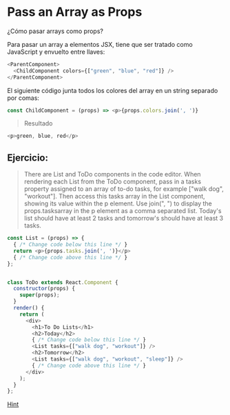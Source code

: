 # Pass an Array as Props

¿Cómo pasar arrays como props?

Para pasar un array a elementos JSX, tiene que ser tratado como JavaScript y envuelto entre llaves:

```js
<ParentComponent>
  <ChildComponent colors={["green", "blue", "red"]} />
</ParentComponent>
```

El siguiente código junta todos los colores del array en un string separado por comas:

```js
const ChildComponent = (props) => <p>{props.colors.join(', ')}
```

> Resultado
```js
<p>green, blue, red</p>
```

## Ejercicio:

> There are List and ToDo components in the code editor. When rendering each List from the ToDo component, pass in a tasks property assigned to an array of to-do tasks, for example ["walk dog", "workout"]. Then access this tasks array in the List component, showing its value within the p element. Use join(", ") to display the props.tasksarray in the p element as a comma separated list. Today's list should have at least 2 tasks and tomorrow's should have at least 3 tasks.


```js
const List = (props) => {
  { /* Change code below this line */ }  
  return <p>{props.tasks.join(', ')}</p>
  { /* Change code above this line */ }
};


class ToDo extends React.Component {
  constructor(props) {
    super(props);
  }
  render() {
    return (
      <div>
        <h1>To Do Lists</h1>
        <h2>Today</h2>
        { /* Change code below this line */ }
        <List tasks={["walk dog", "workout"]} />
        <h2>Tomorrow</h2>
        <List tasks={["walk dog", "workout", "sleep"]} />
        { /* Change code above this line */ }
      </div>
    );
  }
};
```

[Hint](https://forum.freecodecamp.org/t/freecodecamp-challenge-guide-pass-an-array-as-props/301401)